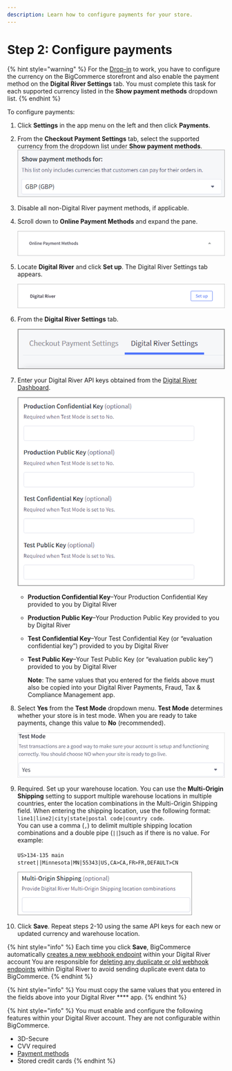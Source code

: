 ```yaml
---
description: Learn how to configure payments for your store.
---
```


# Step 2: Configure payments

{% hint style="warning" %}
For the [Drop-in](https://docs.digitalriver.com/digital-river-api/payments/payment-integrations-1/drop-in) to work, you have to configure the currency on the BigCommerce storefront and also enable the payment method on the **Digital River Settings** tab. You must complete this task for each supported currency listed in the **Show payment methods** dropdown list.&#x20;
{% endhint %}

To configure payments:

1. Click **Settings** in the app menu on the left and then click **Payments**.
2. From the **Checkout Payment Settings** tab, select the supported currency from the dropdown list under **Show payment methods**. \
   ![](../.gitbook/assets/Show-payment-methods.png)
3. Disable all non-Digital River payment methods, if applicable.
4.  Scroll down to **Online Payment Methods** and expand the pane.

    <img src="../.gitbook/assets/Online-Payment-Methods.png" alt="" data-size="original">
5.  Locate **Digital River** and click **Set up**. The Digital River Settings tab appears.

    ![](../.gitbook/assets/Digital-River-Set-Up.png)
6.  From the **Digital River Settings** tab.&#x20;

    ![](../.gitbook/assets/Digitalriversettings.PNG)
7.  Enter your Digital River API keys obtained from the [Digital River Dashboard](https://dashboard.digitalriver.com/login).

    ![](<../.gitbook/assets/APIkeys (1).PNG>)

    * **Production Confidential Key**–Your Production Confidential Key provided to you by Digital River
    * **Production Public Key**–Your Production Public Key provided to you by Digital River
    * **Test Confidential Key**–Your Test Confidential Key (or “evaluation confidential key”) provided to you by Digital River
    *   **Test Public Key**–Your Test Public Key (or “evaluation public key”) provided to you by Digital River

        **Note**: The same values that you entered for the fields above must also be copied into your Digital River Payments, Fraud, Tax & Compliance Management app.
8.  Select **Yes** from the **Test Mode** dropdown menu. **Test Mode** determines whether your store is in test mode. When you are ready to take payments, change this value to **No** (recommended).

    <img src="../.gitbook/assets/Test-Mode.png" alt="" data-size="original">
9.  Required. Set up your warehouse location. You can use the **Multi-Origin Shipping** setting to support multiple warehouse locations in multiple countries, enter the location combinations in the Multi-Origin Shipping field. When entering the shipping location, use the following format: `line1|line2|city|state|postal code|country code`.\
    You can use a comma (`,`) to delimit multiple shipping location combinations and a double pipe (`||`)such as if there is no value. For example: \
    \
    `US>134-135 main street||Minnesota|MN|55343|US,CA>CA,FR>FR,DEFAULT>CN`

    ![](../.gitbook/assets/Multi-Origin-Shipping.png)
10. Click **Save**. Repeat steps 2-10 using the same API keys for each new or updated currency and warehouse location.

{% hint style="info" %}
Each time you click **Save**, BigCommerce automatically [creates a new webhook endpoint](https://docs.digitalriver.com/digital-river-api/administration/dashboard/developers/webhooks/creating-a-webhook) within your Digital River account  You are responsible for [deleting any duplicate or old webhook endpoints](https://docs.digitalriver.com/digital-river-api/administration/dashboard/developers/webhooks/deleting-a-webhook) within Digital River to avoid sending duplicate event data to BigCommerce.
{% endhint %}

{% hint style="info" %}
You must copy the same values that you entered in the fields above into your Digital River **** app.
{% endhint %}

{% hint style="info" %}
You must enable and configure the following features within your Digital River account. They are not configurable within BigCommerce.

* 3D-Secure&#x20;
* CVV required
* [Payment methods](https://docs.digitalriver.com/digital-river-api/administration/dashboard/settings/payment-methods)
* Stored credit cards
{% endhint %}

